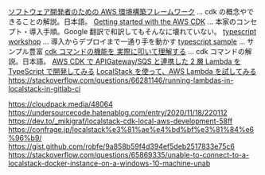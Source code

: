 [ソフトウェア開発者のための AWS 環境構築フレームワーク](https://pages.awscloud.com/rs/112-TZM-766/images/B-3.pdf) ... cdk の概念やできることの解説。日本語。
[Getting started with the AWS CDK](https://docs.aws.amazon.com/ja_jp/cdk/latest/guide/getting_started.html) ... 本家のコンセプト・導入手順。Google 翻訳で和訳してもそんなに壊れていない。
[typescript workshop](https://cdkworkshop.com/20-typescript.html) ... 導入からデプロイまで一通り手を動かす
[typescript sample](https://github.com/aws-samples/aws-cdk-examples/tree/master/typescript) ... サンプル豊富
[cdk コマンドの機能を 実際に叩いて理解する](https://dev.classmethod.jp/articles/aws-cdk-command-line-interface/) ... cdk コマンドの解説。日本語。
[AWS CDK で APIGateway/SQS と連携した 2 層 Lambda を TypeScript で開発してみる](https://dev.classmethod.jp/articles/aws-cdk-serverless-develop/)
[LocalStack を使って、AWS Lambda を試してみる](https://kazuhira-r.hatenablog.com/entry/2018/10/24/002715)
https://stackoverflow.com/questions/66281146/running-lambdas-in-localstack-in-gitlab-ci

https://cloudpack.media/48064
https://undersourcecode.hatenablog.com/entry/2020/11/18/220112
https://dev.to/_mikigraf/localstack-cdk-local-aws-development-58ff
https://confrage.jp/localstack%e3%81%ae%e4%bd%bf%e3%81%84%e6%96%b9/
https://gist.github.com/robfe/9a858b59f4d394ef5deb2517833e75c6
https://stackoverflow.com/questions/65869335/unable-to-connect-to-a-localstack-docker-instance-on-a-windows-10-machine-unab
